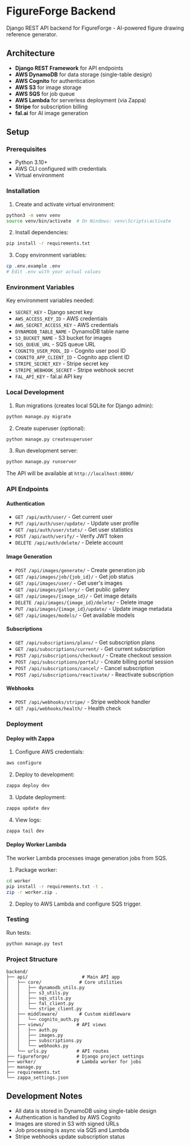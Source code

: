 # FigureForge Backend

Django REST API backend for FigureForge - AI-powered figure drawing reference generator.

## Architecture

- **Django REST Framework** for API endpoints
- **AWS DynamoDB** for data storage (single-table design)
- **AWS Cognito** for authentication
- **AWS S3** for image storage
- **AWS SQS** for job queue
- **AWS Lambda** for serverless deployment (via Zappa)
- **Stripe** for subscription billing
- **fal.ai** for AI image generation

## Setup

### Prerequisites

- Python 3.10+
- AWS CLI configured with credentials
- Virtual environment

### Installation

1. Create and activate virtual environment:
```bash
python3 -m venv venv
source venv/bin/activate  # On Windows: venv\Scripts\activate
```

2. Install dependencies:
```bash
pip install -r requirements.txt
```

3. Copy environment variables:
```bash
cp .env.example .env
# Edit .env with your actual values
```

### Environment Variables

Key environment variables needed:

- `SECRET_KEY` - Django secret key
- `AWS_ACCESS_KEY_ID` - AWS credentials
- `AWS_SECRET_ACCESS_KEY` - AWS credentials
- `DYNAMODB_TABLE_NAME` - DynamoDB table name
- `S3_BUCKET_NAME` - S3 bucket for images
- `SQS_QUEUE_URL` - SQS queue URL
- `COGNITO_USER_POOL_ID` - Cognito user pool ID
- `COGNITO_APP_CLIENT_ID` - Cognito app client ID
- `STRIPE_SECRET_KEY` - Stripe secret key
- `STRIPE_WEBHOOK_SECRET` - Stripe webhook secret
- `FAL_API_KEY` - fal.ai API key

### Local Development

1. Run migrations (creates local SQLite for Django admin):
```bash
python manage.py migrate
```

2. Create superuser (optional):
```bash
python manage.py createsuperuser
```

3. Run development server:
```bash
python manage.py runserver
```

The API will be available at `http://localhost:8000/`

### API Endpoints

#### Authentication
- `GET /api/auth/user/` - Get current user
- `PUT /api/auth/user/update/` - Update user profile
- `GET /api/auth/user/stats/` - Get user statistics
- `POST /api/auth/verify/` - Verify JWT token
- `DELETE /api/auth/delete/` - Delete account

#### Image Generation
- `POST /api/images/generate/` - Create generation job
- `GET /api/images/job/{job_id}/` - Get job status
- `GET /api/images/user/` - Get user's images
- `GET /api/images/gallery/` - Get public gallery
- `GET /api/images/{image_id}/` - Get image details
- `DELETE /api/images/{image_id}/delete/` - Delete image
- `PUT /api/images/{image_id}/update/` - Update image metadata
- `GET /api/images/models/` - Get available models

#### Subscriptions
- `GET /api/subscriptions/plans/` - Get subscription plans
- `GET /api/subscriptions/current/` - Get current subscription
- `POST /api/subscriptions/checkout/` - Create checkout session
- `POST /api/subscriptions/portal/` - Create billing portal session
- `POST /api/subscriptions/cancel/` - Cancel subscription
- `POST /api/subscriptions/reactivate/` - Reactivate subscription

#### Webhooks
- `POST /api/webhooks/stripe/` - Stripe webhook handler
- `GET /api/webhooks/health/` - Health check

### Deployment

#### Deploy with Zappa

1. Configure AWS credentials:
```bash
aws configure
```

2. Deploy to development:
```bash
zappa deploy dev
```

3. Update deployment:
```bash
zappa update dev
```

4. View logs:
```bash
zappa tail dev
```

#### Deploy Worker Lambda

The worker Lambda processes image generation jobs from SQS.

1. Package worker:
```bash
cd worker
pip install -r requirements.txt -t .
zip -r worker.zip .
```

2. Deploy to AWS Lambda and configure SQS trigger.

### Testing

Run tests:
```bash
python manage.py test
```

### Project Structure

```
backend/
├── api/                    # Main API app
│   ├── core/              # Core utilities
│   │   ├── dynamodb_utils.py
│   │   ├── s3_utils.py
│   │   ├── sqs_utils.py
│   │   ├── fal_client.py
│   │   └── stripe_client.py
│   ├── middleware/        # Custom middleware
│   │   └── cognito_auth.py
│   ├── views/            # API views
│   │   ├── auth.py
│   │   ├── images.py
│   │   ├── subscriptions.py
│   │   └── webhooks.py
│   └── urls.py           # API routes
├── figureforge/          # Django project settings
├── worker/               # Lambda worker for jobs
├── manage.py
├── requirements.txt
└── zappa_settings.json
```

## Development Notes

- All data is stored in DynamoDB using single-table design
- Authentication is handled by AWS Cognito
- Images are stored in S3 with signed URLs
- Job processing is async via SQS and Lambda
- Stripe webhooks update subscription status
